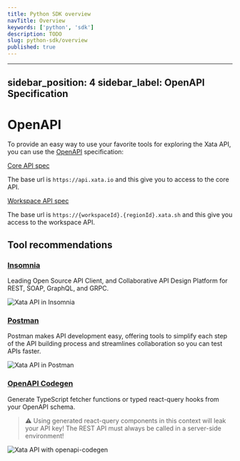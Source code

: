 ```yaml
---
title: Python SDK overview
navTitle: Overview
keywords: ['python', 'sdk']
description: TODO
slug: python-sdk/overview
published: true
---
```

---
sidebar_position: 4
sidebar_label: OpenAPI Specification
---

# OpenAPI

To provide an easy way to use your favorite tools for exploring the Xata API, you can use the [OpenAPI](https://www.openapis.org/) specification:

[Core API spec](https://xata.io/docs/api/openapi?scope=core)

The base url is `https://api.xata.io` and this give you to access to the core API.

[Workspace API spec](https://xata.io/docs/api/openapi?scope=workspace)

The base url is `https://{workspaceId}.{regionId}.xata.sh` and this give you access to the workspace API.

## Tool recommendations

### [Insomnia](https://insomnia.rest/)

Leading Open Source API Client, and Collaborative API Design Platform for REST, SOAP, GraphQL, and GRPC.

![Xata API in Insomnia](/images/docs/insomnia.png)

### [Postman](https://www.postman.com/)

Postman makes API development easy, offering tools to simplify each step of the API building process and streamlines collaboration so you can test APIs faster.

![Xata API in Postman](/images/docs/postman.png)

### [OpenAPI Codegen](https://github.com/fabien0102/openapi-codegen)

Generate TypeScript fetcher functions or typed react-query hooks from your OpenAPI schema.

> ⚠️ Using generated react-query components in this context will leak your API key! The REST API must always be called in a server-side environment!

![Xata API with openapi-codegen](/images/docs/openapi-codegen.png)
